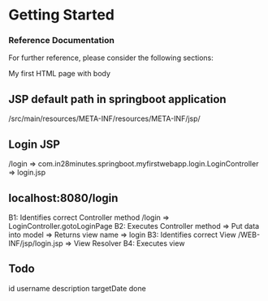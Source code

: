 # Getting Started

### Reference Documentation
For further reference, please consider the following sections:

<html>
<head>
    <title>My first HTML Page</title>
</head>
<body>
My first HTML page with body
</body>
</html>

## JSP default path in springboot application
/src/main/resources/META-INF/resources/META-INF/jsp/

## Login JSP
/login => com.in28minutes.springboot.myfirstwebapp.login.LoginController => login.jsp

## localhost:8080/login
B1: Identifies correct Controller method
/login => LoginController.gotoLoginPage
B2: Executes Controller method
=> Put data into model
=> Returns view name => login
B3: Identifies correct View
/WEB-INF/jsp/login.jsp => View Resolver
B4: Executes view

## Todo
id
username
description
targetDate
done



